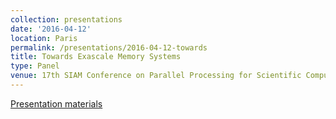 ```yaml
---
collection: presentations
date: '2016-04-12'
location: Paris
permalink: /presentations/2016-04-12-towards
title: Towards Exascale Memory Systems
type: Panel
venue: 17th SIAM Conference on Parallel Processing for Scientific Computing, Paris
---
```


[Presentation materials](http://meetings.siam.org/program.cfm?CONFCODE=PP16&_ga=1.25749694.2063460087.1438181384)

